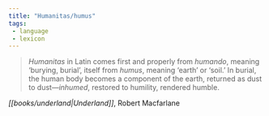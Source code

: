 ```yaml
---
title: "Humanitas/humus"
tags: 
 - language
 - lexicon
---
```


> *Humanitas* in Latin comes first and properly from *humando*, meaning ‘burying, burial’, itself from *humus*, meaning ‘earth’ or ‘soil.’ In burial, the human body becomes a component of the earth, returned as dust to dust—*inhumed*, restored to humility, rendered humble. 

*[[books/underland|Underland]]*, Robert Macfarlane